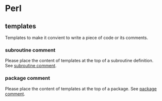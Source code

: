 # Perl
## templates
Templates to make it convient to write a piece of code or its comments.

### subroutine comment
Please place the content of templates at the top of a subroutine definition.
See [subroutine comment](https://github.com/40843245/Perl/tree/main/template/subroutine).

### package comment
Please place the content of templates at the top of a package.
See [package comment](https://github.com/40843245/Perl/tree/main/template/package).
